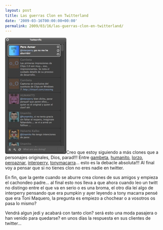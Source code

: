 ```yaml
---
layout: post
title: Las guerras Clon en Twitterland
date: '2009-03-16T00:00:00+00:00'
permalink: 2009/03/16/las-guerras-clon-en-twitterland/
---
```

<img src="/assets/zz7930cb34.jpg" alt="Twitterland tomada por los clones" title="Twitterland tomada por los clones" width="200" height="379" class="derecha" />Creo que estoy siguiendo a más clones que a personajes originales, Dios, parad!!! Entre <a href="http://twitter.com/gambeta">gambeta</a>, <a href="http://twitter.com/humanito">humanito</a>, <a href="http://twitter.com/lorzo">lorzo</a>, <a href="http://twitter.com/peroaznar">peroaznar</a>, <a href="http://twitter.com/interperry">interperry</a>, <a href="http://twitter.com/tonymacarra">tonymacarra</a>... esto es la debacle absoluta!!! Al final voy a pensar que si no tienes clon no eres nadie en twitter.

En fin, que la gente cuando se aburre crea clones de sus amigos y empieza el cachondeo padre... al final esto nos lleva a que ahora cuando leo un twitt no distingo entre el que va en serio o es una broma, el otro día leí algo de interperry pensando que era pumpkin y ayer leyendo a tony macarra pensé que era Toni Maquero, la pregunta es empiezo a chochear o a vosotros os pasa lo mismo? 

Vendrá algun jedi y acabará con tanto clon? será esto una moda pasajera o han venido para quedarse? en unos días la respuesta en sus clientes de twitter...
